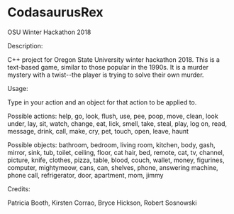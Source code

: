 # CodasaurusRex
OSU Winter Hackathon 2018

Description:

  C++ project for Oregon State University winter hackathon 2018. 
  This is a text-based game, similar to those popular in the 1990s. It is a 
  murder mystery with a twist--the player is trying to solve their own murder.
  
Usage:

  Type in your action and an object for that action to be applied to.
  
  Possible actions: help, go, look, flush, use, pee, poop, move, clean, look under, lay, sit, watch, change, eat, lick, smell, take, steal, play, log on, read, message, drink, call, make, cry, pet, touch, open, leave, haunt
  
  Possible objects: bathroom, bedroom, living room, kitchen, body, gash, mirror, sink, tub, toilet, ceiling, floor, cat hair, bed, remote, cat, tv, channel, picture, knife, clothes, pizza, table, blood, couch, wallet, money, figurines, computer, mightymeow, cans, can, shelves, phone, answering machine, phone call, refrigerator, door, apartment, mom, jimmy

Credits:

  Patricia Booth, Kirsten Corrao, Bryce Hickson, Robert Sosnowski

